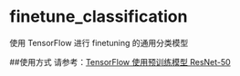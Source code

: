# finetune_classification
使用 TensorFlow 进行 finetuning 的通用分类模型

##使用方式
请参考：[TensorFlow 使用预训练模型 ResNet-50](https://www.jianshu.com/p/0237ebbee5d5)
